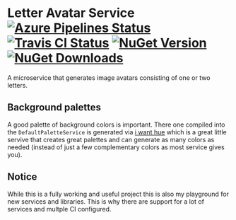 # Letter Avatar Service [![Azure Pipelines Status](https://karl-sjogren.visualstudio.com/letter-avatar-service/_apis/build/status/karl-sjogren.letter-avatar-service?branchName=develop)](https://karl-sjogren.visualstudio.com/letter-avatar-service/_build/latest?definitionId=3&branchName=develop) [![Travis CI Status](https://travis-ci.com/karl-sjogren/letter-avatar-service.svg?branch=develop)](https://travis-ci.com/karl-sjogren/letter-avatar-service) [![NuGet Version](https://img.shields.io/nuget/v/LetterAvatars.Generator)](https://www.nuget.org/packages/LetterAvatars.Generator/) [![NuGet Downloads](https://img.shields.io/nuget/dt/LetterAvatars.Generator)](https://www.nuget.org/packages/LetterAvatars.Generator/) 

A microservice that generates image avatars consisting of one or two letters.

## Background palettes

A good palette of background colors is important. There one compiled into the
`DefaultPaletteService` is generated via [i want hue](http://tools.medialab.sciences-po.fr/iwanthue/)
which is a great little servive that creates great palettes and can generate
as many colors as needed (instead of just a few complementary colors as most
service gives you).

## Notice

While this is a fully working and useful project this is also my playground for new
services and libraries. This is why there are support for a lot of services and multple
CI configured.

